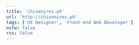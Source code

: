 ```yaml
---
title: 'chisenires.ph'
url: 'http://chisenires.ph'
tags: ['UX Designer', 'Front-end Web Developer']
nsfw: false
rss: false
---
```


